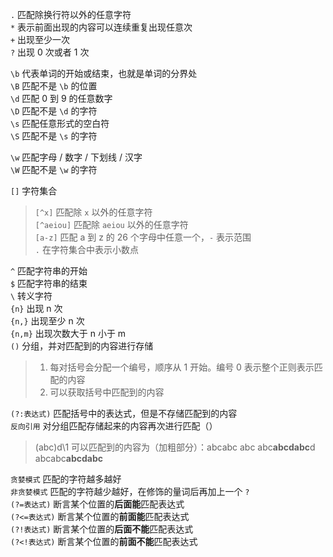 `.` 匹配除换行符以外的任意字符  
`*` 表示前面出现的内容可以连续重复出现任意次  
`+` 出现至少一次  
`?` 出现 0 次或者 1 次  

`\b` 代表单词的开始或结束，也就是单词的分界处  
`\B` 匹配不是 `\b` 的位置  
`\d` 匹配 0 到 9 的任意数字  
`\D` 匹配不是 `\d` 的字符  
`\s` 匹配任意形式的空白符  
`\S` 匹配不是 `\s` 的字符   

`\w` 匹配字母 / 数字 / 下划线 / 汉字  
`\W` 匹配不是 `\w` 的字符  

`[]` 字符集合  

> `[^x]` 匹配除 `x` 以外的任意字符  
> `[^aeiou]` 匹配除 `aeiou` 以外的任意字符  
> `[a-z]` 匹配 a 到 z 的 26 个字母中任意一个，`-` 表示范围  
> `.` 在字符集合中表示小数点  

`^` 匹配字符串的开始  
`$` 匹配字符串的结束  
`\` 转义字符  
`{n}` 出现 n 次  
`{n,}` 出现至少 n 次  
`{n,m}` 出现次数大于 n 小于 m  
`()` 分组，并对匹配到的内容进行存储  

> 1. 每对括号会分配一个编号，顺序从 1 开始。编号 0 表示整个正则表示匹配的内容
> 2. 可以获取括号中匹配到的内容

`(?:表达式)` 匹配括号中的表达式，但是不存储匹配到的内容  
`反向引用` 对分组匹配存储起来的内容再次进行匹配（）  

> (abc)d\1 可以匹配到的内容为（加粗部分）：abcabc abc abc**abcdabc**d abcabc**abcdabc**

`贪婪模式` 匹配的字符越多越好  
`非贪婪模式` 匹配的字符越少越好，在修饰的量词后再加上一个 `?`  
`(?=表达式)` 断言某个位置的**后面能**匹配表达式  
`(?<=表达式)` 断言某个位置的**前面能**匹配表达式  
`(?!表达式)` 断言某个位置的**后面不能**匹配表达式  
`(?<!表达式)` 断言某个位置的**前面不能**匹配表达式  










